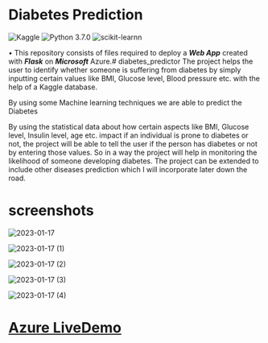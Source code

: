 # Diabetes Prediction
![Kaggle](https://img.shields.io/badge/Dataset-Kaggle-blue.svg) ![Python 3.7.0](https://img.shields.io/badge/Python-3.7-brightgreen.svg) ![scikit-learnn](https://img.shields.io/badge/Library-Scikit_Learn-orange.svg)

• This repository consists of files required to deploy a ___Web App___ created with ___Flask___ on ___Microsoft___ Azure.# diabetes_predictor
The project helps the user to identify whether someone is suffering from diabetes by simply inputting certain values like BMI, Glucose level, Blood pressure etc. with the help of a Kaggle database.

By using some Machine learning techniques we are able to predict the Diabetes

By using the statistical data about how certain aspects like BMI, Glucose level, Insulin level, age etc. impact if an individual is prone to diabetes or not, the project will be able to tell the user if the person has diabetes or not by entering those values. So in a way the project will help in monitoring the likelihood of someone developing diabetes. The project can be extended to include other diseases prediction which I will incorporate later down the road. 

# screenshots

  
  
  
![2023-01-17](https://user-images.githubusercontent.com/93514601/212823911-c6b74cf0-5a47-444a-a5b0-142ff6e004c6.png)





![2023-01-17 (1)](https://user-images.githubusercontent.com/93514601/212823444-981b7ce1-63be-448c-b96f-a67d083c124f.png)





![2023-01-17 (2)](https://user-images.githubusercontent.com/93514601/212823474-8978b3ee-7f5f-48b6-bbf0-98bdf1d924d8.png)




![2023-01-17 (3)](https://user-images.githubusercontent.com/93514601/212823486-b5176634-0af8-4355-aa17-6deadcd18bed.png)





![2023-01-17 (4)](https://user-images.githubusercontent.com/93514601/212823517-344fbd62-3e9c-4e92-a09d-68d7bed67b39.png)





# [Azure LiveDemo](https://predictionofdiabe.azurewebsites.net)

